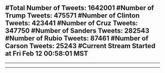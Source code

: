 #Total Number of Tweets: 1642001 
#Number of Trump Tweets: 475571
#Number of Clinton Tweets: 423441
#Number of Cruz Tweets: 347750
#Number of Sanders Tweets: 282543
#Number of Rubio Tweets: 87461
#Number of Carson Tweets: 25243
#Current Stream Started at Fri Feb 12 00:58:01 MST
---
---
---

